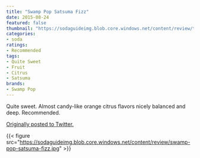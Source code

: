 ```yaml
---
title: "Swamp Pop Satsuma Fizz"
date: 2015-08-24
featured: false
thumbnail: "https://sodaguideimg.blob.core.windows.net/content/review/thumbs/swamp-pop-satsuma-fizz.jpg"
categories:
- soda
ratings:
- Recommended
tags:
- Quite Sweet
- Fruit
- Citrus
- Satsuma
brands:
- Swamp Pop
---
```


Quite sweet. Almost candy-like orange citrus flavors nicely balanced and deep. Recommended.

[Originally posted to Twitter.](https://twitter.com/Cavorter/status/635974561461239809)

{{< figure src="https://sodaguideimg.blob.core.windows.net/content/review/swamp-pop-satsuma-fizz.jpg" >}}
